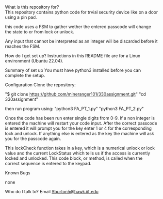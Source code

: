 What is this repository for?  
  This repository contains python code for trvial security device like on a door using a pin pad.
  
  this code uses a FSM to gather wether the entered passcode will change the state to or from lock or unlock.

  Any input that cannot be interpreted as an integer will be discarded before it reaches the FSM.

How do I get set up?
  Instructions in this README file are for a Linux environment (Ubuntu 22.04).

Summary of set up
  You must have python3 installed before you can complete the setup.

Configuration
  Clone the repository:

   "$ git clone https://github.com/mineranger101/330assignment.git"
   "cd 330assignment"

  then run program using:
   "python3 FA_PT_1.py"
   "python3 FA_PT_2.py"

 Once the code has been run enter single digits from 0-9. If a non integer is entered the machine will restart your code input. After the correct passcode is entered    it will prompt you for the key enter 1 or 4 for the corresponding lock and unlock. If anything else is entered as the key the machine will ask you for the passcode   again.

   This lockCheck function takes in a key, which is a numerical unlock or lock value and the current LockStatus which tells us if the access is currently locked and unlocked. This code block, or method, is called when the correct sequence is entered to the keypad.

Known Bugs

   none



Who do I talk to?
   Email Sburton5@hawk.iit.edu
